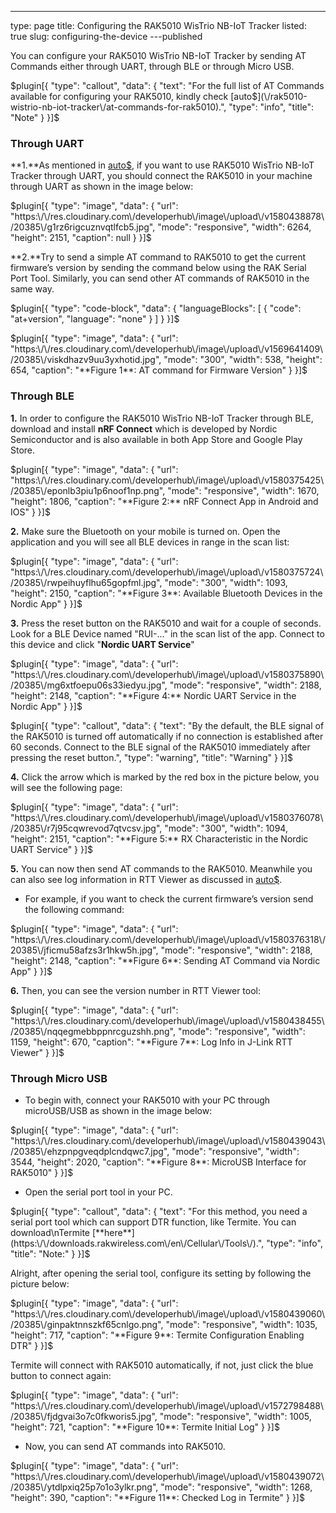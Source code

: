 ---
type: page
title: Configuring the RAK5010 WisTrio NB-IoT Tracker
listed: true
slug: configuring-the-device
---published

You can configure your RAK5010 WisTrio NB-IoT Tracker by sending AT Commands either through UART, through BLE or through Micro USB.

$plugin[{
    "type": "callout",
    "data": {
        "text": "For the full list of AT Commands available for configuring your RAK5010, kindly check [auto$](\/rak5010-wistrio-nb-iot-tracker\/at-commands-for-rak5010).",
        "type": "info",
        "title": "Note"
    }
}]$

### Through UART

**1.**As mentioned in [auto$](/rak5010-wistrio-nb-iot-tracker/checking-device-logs), if you want to use RAK5010 WisTrio NB-IoT Tracker through UART, you should connect the RAK5010 in your machine through UART as shown in the image below:

$plugin[{
    "type": "image",
    "data": {
        "url": "https:\/\/res.cloudinary.com\/developerhub\/image\/upload\/v1580438878\/20385\/g1rz6rigcuznvqtlfcb5.jpg",
        "mode": "responsive",
        "width": 6264,
        "height": 2151,
        "caption": null
    }
}]$

**2.**Try to send a simple AT command to RAK5010 to get the current firmware’s version by sending the command below using the RAK Serial Port Tool. Similarly, you can send other AT commands of RAK5010 in the same way.

$plugin[{
    "type": "code-block",
    "data": {
        "languageBlocks": [
            {
                "code": "at+version",
                "language": "none"
            }
        ]
    }
}]$

$plugin[{
    "type": "image",
    "data": {
        "url": "https:\/\/res.cloudinary.com\/developerhub\/image\/upload\/v1569641409\/20385\/viskdhazv9uu3yxhotid.jpg",
        "mode": "300",
        "width": 538,
        "height": 654,
        "caption": "**Figure 1**: AT command for Firmware Version"
    }
}]$

### Through BLE

**1.** In order to configure the RAK5010 WisTrio NB-IoT Tracker through BLE, download and install **nRF Connect** which is developed by Nordic Semiconductor and is also available in both App Store and Google Play Store.

$plugin[{
    "type": "image",
    "data": {
        "url": "https:\/\/res.cloudinary.com\/developerhub\/image\/upload\/v1580375425\/20385\/eponlb3piu1p6noof1np.png",
        "mode": "responsive",
        "width": 1670,
        "height": 1806,
        "caption": "**Figure 2:** nRF Connect App in Android and IOS"
    }
}]$

**2.** Make sure the Bluetooth on your mobile is turned on. Open the application and you will see all BLE devices in range in the scan list:

$plugin[{
    "type": "image",
    "data": {
        "url": "https:\/\/res.cloudinary.com\/developerhub\/image\/upload\/v1580375724\/20385\/rwpeihuyflhu65gopfml.jpg",
        "mode": "300",
        "width": 1093,
        "height": 2150,
        "caption": "**Figure 3**: Available Bluetooth Devices in the Nordic App"
    }
}]$

**3.** Press the reset button on the RAK5010 and wait for a couple of seconds. Look for a BLE Device named "RUI-..." in the scan list of the app. Connect to this device and click "**Nordic UART Service**"

$plugin[{
    "type": "image",
    "data": {
        "url": "https:\/\/res.cloudinary.com\/developerhub\/image\/upload\/v1580375890\/20385\/mg6xtfoepu06s33iedyu.jpg",
        "mode": "responsive",
        "width": 2188,
        "height": 2148,
        "caption": "**Figure 4:** Nordic UART Service in the Nordic App"
    }
}]$

$plugin[{
    "type": "callout",
    "data": {
        "text": "By the default, the BLE signal of the RAK5010 is turned off automatically if no connection is established after 60 seconds. Connect to the BLE signal of the RAK5010 immediately after pressing the reset button.",
        "type": "warning",
        "title": "Warning"
    }
}]$

**4.** Click the arrow which is marked by the red box in the picture below, you will see the following page:

$plugin[{
    "type": "image",
    "data": {
        "url": "https:\/\/res.cloudinary.com\/developerhub\/image\/upload\/v1580376078\/20385\/r7j95cqwrevod7qtvcsv.jpg",
        "mode": "300",
        "width": 1094,
        "height": 2151,
        "caption": "**Figure 5:** RX Characteristic in the Nordic UART Service"
    }
}]$

**5.** You can now then send AT commands to the RAK5010. Meanwhile you can also see log information in RTT Viewer as discussed in [auto$](/rak5010-wistrio-nb-iot-tracker/checking-device-logs).

- For example, if you want to check the current firmware’s version send the following command:

$plugin[{
    "type": "image",
    "data": {
        "url": "https:\/\/res.cloudinary.com\/developerhub\/image\/upload\/v1580376318\/20385\/jficmu58afzs3r1hkw5h.jpg",
        "mode": "responsive",
        "width": 2188,
        "height": 2148,
        "caption": "**Figure 6**: Sending AT Command via Nordic App"
    }
}]$

**6.** Then, you can see the version number in RTT Viewer tool:

$plugin[{
    "type": "image",
    "data": {
        "url": "https:\/\/res.cloudinary.com\/developerhub\/image\/upload\/v1580438455\/20385\/nqqegmebbppnrcguzshh.png",
        "mode": "responsive",
        "width": 1159,
        "height": 670,
        "caption": "**Figure 7**: Log Info in J-Link RTT Viewer"
    }
}]$

### Through Micro USB

- To begin with, connect your RAK5010 with your PC through microUSB/USB as shown in the image below:

$plugin[{
    "type": "image",
    "data": {
        "url": "https:\/\/res.cloudinary.com\/developerhub\/image\/upload\/v1580439043\/20385\/ehzpnpgveqdplcndqwc7.jpg",
        "mode": "responsive",
        "width": 3544,
        "height": 2020,
        "caption": "**Figure 8**: MicroUSB Interface for RAK5010"
    }
}]$

- Open the serial port tool in your PC.

$plugin[{
    "type": "callout",
    "data": {
        "text": "For this method, you need a serial port tool which can support DTR function, like Termite. You can download\nTermite [**here**](https:\/\/downloads.rakwireless.com\/en\/Cellular\/Tools\/).",
        "type": "info",
        "title": "Note:"
    }
}]$

Alright, after opening the serial tool, configure its setting by following the picture below:

$plugin[{
    "type": "image",
    "data": {
        "url": "https:\/\/res.cloudinary.com\/developerhub\/image\/upload\/v1580439060\/20385\/ginpaktnnszkf65cnlgo.png",
        "mode": "responsive",
        "width": 1035,
        "height": 717,
        "caption": "**Figure 9**: Termite Configuration Enabling DTR"
    }
}]$

Termite will connect with RAK5010 automatically, if not, just click the blue button to connect again:

$plugin[{
    "type": "image",
    "data": {
        "url": "https:\/\/res.cloudinary.com\/developerhub\/image\/upload\/v1572798488\/20385\/fjdgvai3o7c0fkworis5.jpg",
        "mode": "responsive",
        "width": 1005,
        "height": 721,
        "caption": "**Figure 10**: Termite Initial Log"
    }
}]$

- Now, you can send AT commands into RAK5010.

$plugin[{
    "type": "image",
    "data": {
        "url": "https:\/\/res.cloudinary.com\/developerhub\/image\/upload\/v1580439072\/20385\/ytdlpxiq25p7o1o3ylkr.png",
        "mode": "responsive",
        "width": 1268,
        "height": 390,
        "caption": "**Figure 11**: Checked Log in Termite"
    }
}]$

